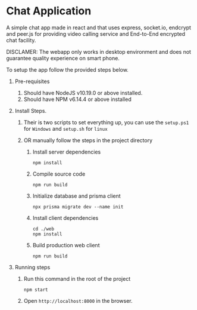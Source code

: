 # Chat Application

A simple chat app made in react and that uses express, socket.io, endcrypt and peer.js for providing video calling service and End-to-End encrypted chat facility. 

DISCLAMER: The webapp only works in desktop environment and does not guarantee quality experience on smart phone.

To setup the app follow the provided steps below.

1. Pre-requisites

   1. Should have NodeJS v10.19.0 or above installed.
   2. Should have NPM v6.14.4 or above installed

2. Install Steps.

   1. Their is two scripts to set everything up, you can use the `setup.ps1` for `Windows` and `setup.sh` for `linux`

   2. OR manually follow the steps in the project directory

      1. Install server dependencies

         ```shell
         npm install
         ```

      2. Compile source code

         ```shell
         npm run build
         ```

      3. Initialize database and prisma client

         ```shell
         npx prisma migrate dev --name init
         ```

      4. Install client dependencies

         ```shell
         cd ./web
         npm install
         ```

      5. Build production web client

         ```shell
         npm run build
         ```

3. Running steps

   1. Run this command in the root of the project

      ```shell
      npm start
      ```

   2.  Open `http://localhost:8000` in the browser.

   